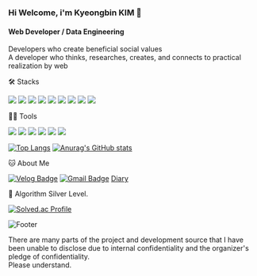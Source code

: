 ### Hi Welcome, i'm Kyeongbin KIM 👋

#### Web Developer / Data Engineering
Developers who create beneficial social values   
A developer who thinks, researches, creates, and connects to practical realization by web


🛠️ Stacks

<img src="https://img.shields.io/badge/Python-3766AB?style=flat-square&logo=Python&logoColor=white"/> <img src="https://img.shields.io/badge/Java-007396?style=flat-square&logo=Java&logoColor=white"> <img src="https://img.shields.io/badge/JavaScript-F7DF1E?style=flat-square&logo=JavaScript&logoColor=white"/> <img src="https://img.shields.io/badge/html5-E34F26?style=flat-square&logo=html5&logoColor=white"> <img src="https://img.shields.io/badge/css-1572B6?style=flat-square&logo=css3&logoColor=white">  <img src="https://img.shields.io/badge/Vue.js-4FC08D?style=flat-square&logo=Vue.js&logoColor=white"/> <img src="https://img.shields.io/badge/MySQL-4479A1?style=flat-square&logo=MySQL&logoColor=white"/> <img src="https://img.shields.io/badge/oracle-0769AD?style=flat-square&logo=oracle&logoColor=white"/> <img src="https://img.shields.io/badge/jquery-0769AD?style=flat-square&logo=jquery&logoColor=white">

💪🏼 Tools 

 <img src="https://img.shields.io/badge/Visual Studio Code-007ACC?style=flat-square&logo=Visual Studio Code&logoColor=white"/> <img src="https://img.shields.io/badge/spring-6DB33F?style=flat-square&logo=spring&logoColor=white"> <img src="https://img.shields.io/badge/springboot-6DB33F?style=flat-square&logo=springboot&logoColor=white"> <img src="https://img.shields.io/badge/GitHub-181717?style=flat-square&logo=GitHub&logoColor=white"/> <img src="https://img.shields.io/badge/Eclipse IDE-2C2255?style=flat-square&logo=Eclipse IDE&logoColor=white"/> <img src="https://img.shields.io/badge/bootstrap IDEA-000000?style=flat-square&logo=bootstrap IDEA&logoColor=white"/> 

[![Top Langs](https://github-readme-stats.vercel.app/api/top-langs/?username=rlarudqls)](https://github.com/rlarudqls/github-readme-stats)
[![Anurag's GitHub stats](https://github-readme-stats.vercel.app/api?username=rlarudqls)](https://github.com/rlarudqls/github-readme-stats)


🐱 About Me

  [![Velog Badge](https://img.shields.io/badge/Velog-20C997?style=flat-square&logo=Velog&logoColor=white&link=https://velog.io/@kkb3431)](https://velog.io/@kkb3431)
  [![Gmail Badge](https://img.shields.io/badge/Gmail-d14836?style=flat-square&logo=Gmail&logoColor=white&link=mailto:kyeongbin3431@gmail.com)](kyeongbin3431@gmail.com)
  [Diary](https://rlarudqls.github.io/Record.html)

🏅 Algorithm Silver Level. 

[![Solved.ac Profile](http://mazassumnida.wtf/api/v2/generate_badge?boj=kkb3431)](https://solved.ac/kkb3431/)  





![Footer](https://capsule-render.vercel.app/api?type=waving&color=auto&height=200&section=footer)

There are many parts of the project and development source that I have been unable to disclose due to internal confidentiality and the organizer's pledge of confidentiality.  
Please understand.

